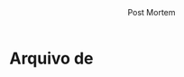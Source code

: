 <header>
    Post Mortem
</header>
<div class="doc-body">
<!-- ADD O CONTEÚDO ABAIXO -->

# Arquivo de 

<!-- ADD O CONTEÚDO ACIMA -->
</div>